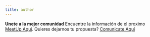 ```yaml
---
title: author
---
```


**Unete a la mejor comunidad** Encuentre la información de el proximo [MeetUp Aquí](https://www.meetup.com/Maldonado-New-Technology-Meetup). Quieres dejarnos tu propuesta? [Comunicate Aquí](/contact) 
